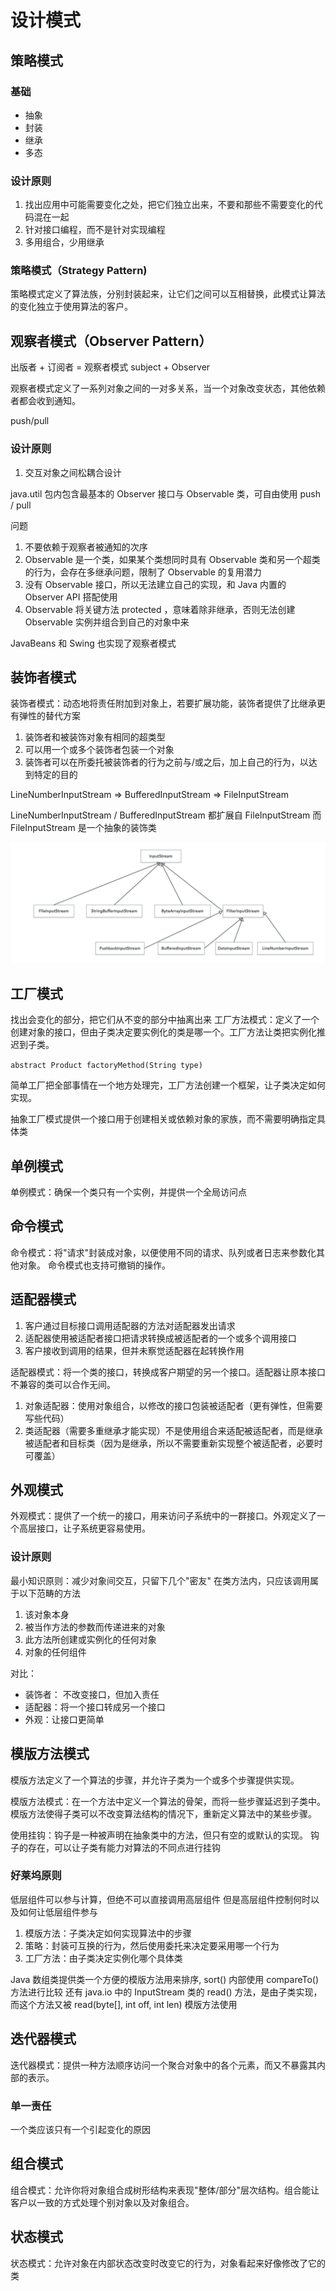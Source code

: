 # 设计模式

## 策略模式

### 基础
- 抽象
- 封装
- 继承
- 多态

### 设计原则
1. 找出应用中可能需要变化之处，把它们独立出来，不要和那些不需要变化的代码混在一起
2. 针对接口编程，而不是针对实现编程
3. 多用组合，少用继承

### 策略模式（Strategy Pattern)
策略模式定义了算法族，分别封装起来，让它们之间可以互相替换，此模式让算法的变化独立于使用算法的客户。


## 观察者模式（Observer Pattern）

出版者 + 订阅者 = 观察者模式
subject + Observer

观察者模式定义了一系列对象之间的一对多关系，当一个对象改变状态，其他依赖者都会收到通知。

push/pull


### 设计原则
1. 交互对象之间松耦合设计

java.util 包内包含最基本的 Observer 接口与 Observable 类，可自由使用 push / pull

问题
1. 不要依赖于观察者被通知的次序
2. Observable 是一个类，如果某个类想同时具有 Observable 类和另一个超类的行为，会存在多继承问题，限制了 Observable 的复用潜力
3. 没有 Observable 接口，所以无法建立自己的实现，和 Java 内置的 Observer API 搭配使用
4. Observable 将关键方法 protected ，意味着除非继承，否则无法创建 Observable 实例并组合到自己的对象中来

JavaBeans 和 Swing 也实现了观察者模式



## 装饰者模式

装饰者模式：动态地将责任附加到对象上，若要扩展功能，装饰者提供了比继承更有弹性的替代方案


1. 装饰者和被装饰对象有相同的超类型
2. 可以用一个或多个装饰者包装一个对象
3. 装饰者可以在所委托被装饰者的行为之前与/或之后，加上自己的行为，以达到特定的目的

LineNumberInputStream => BufferedInputStream => FileInputStream

LineNumberInputStream / BufferedInputStream 都扩展自 FileInputStream
而 FileInputStream 是一个抽象的装饰类


![decorator.java.io.png](src/main/resources/c_decorator.java.io.png)


## 工厂模式
找出会变化的部分，把它们从不变的部分中抽离出来
工厂方法模式：定义了一个创建对象的接口，但由子类决定要实例化的类是哪一个。工厂方法让类把实例化推迟到子类。


`abstract Product factoryMethod(String type)`

简单工厂把全部事情在一个地方处理完，工厂方法创建一个框架，让子类决定如何实现。

抽象工厂模式提供一个接口用于创建相关或依赖对象的家族，而不需要明确指定具体类

## 单例模式
单例模式：确保一个类只有一个实例，并提供一个全局访问点

## 命令模式
命令模式：将"请求"封装成对象，以便使用不同的请求、队列或者日志来参数化其他对象。
命令模式也支持可撤销的操作。


## 适配器模式
1. 客户通过目标接口调用适配器的方法对适配器发出请求
2. 适配器使用被适配者接口把请求转换成被适配者的一个或多个调用接口
3. 客户接收到调用的结果，但并未察觉适配器在起转换作用

适配器模式：将一个类的接口，转换成客户期望的另一个接口。适配器让原本接口不兼容的类可以合作无间。

1. 对象适配器：使用对象组合，以修改的接口包装被适配者（更有弹性，但需要写些代码）
2. 类适配器（需要多重继承才能实现）不是使用组合来适配被适配者，而是继承被适配者和目标类（因为是继承，所以不需要重新实现整个被适配者，必要时可覆盖）

## 外观模式

外观模式：提供了一个统一的接口，用来访问子系统中的一群接口。外观定义了一个高层接口，让子系统更容易使用。

### 设计原则
最小知识原则：减少对象间交互，只留下几个"密友"
在类方法内，只应该调用属于以下范畴的方法

1. 该对象本身
2. 被当作方法的参数而传递进来的对象
3. 此方法所创建或实例化的任何对象
4. 对象的任何组件

对比：
- 装饰者： 不改变接口，但加入责任
- 适配器：将一个接口转成另一个接口
- 外观：让接口更简单

## 模版方法模式
模版方法定义了一个算法的步骤，并允许子类为一个或多个步骤提供实现。

模版方法模式：在一个方法中定义一个算法的骨架，而将一些步骤延迟到子类中。模版方法使得子类可以不改变算法结构的情况下，重新定义算法中的某些步骤。

使用挂钩：钩子是一种被声明在抽象类中的方法，但只有空的或默认的实现。
钩子的存在，可以让子类有能力对算法的不同点进行挂钩

### 好莱坞原则
低层组件可以参与计算，但绝不可以直接调用高层组件
但是高层组件控制何时以及如何让低层组件参与


1. 模版方法：子类决定如何实现算法中的步骤
2. 策略：封装可互换的行为，然后使用委托来决定要采用哪一个行为
3. 工厂方法：由子类决定实例化哪个具体类

Java 数组类提供类一个方便的模版方法用来排序, sort() 内部使用 compareTo() 方法进行比较 
还有 java.io 中的 InputStream 类的 read() 方法，是由子类实现，而这个方法又被 read(byte[], int off, int len) 模版方法使用


## 迭代器模式
迭代器模式：提供一种方法顺序访问一个聚合对象中的各个元素，而又不暴露其内部的表示。

### 单一责任
一个类应该只有一个引起变化的原因

## 组合模式
组合模式：允许你将对象组合成树形结构来表现"整体/部分"层次结构。组合能让客户以一致的方式处理个别对象以及对象组合。


## 状态模式
状态模式：允许对象在内部状态改变时改变它的行为，对象看起来好像修改了它的类